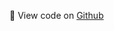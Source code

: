 🌟 View code on [Github](https://github.com/stephenleo/streamlit-apps/blob/main/pages/03_🇸🇬_SG_Housing_Price_Trends.py)
